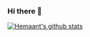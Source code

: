 ### Hi there 👋
[![Hemaant's github stats](https://github-readme-stats.vercel.app/api?username=whytedork)](https://github.com/whytedork/github-readme-stats)
